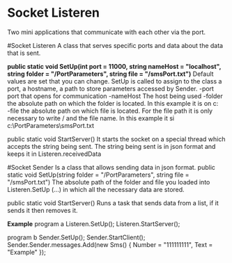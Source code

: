 # Socket Listeren

Two mini applications that communicate with each other via the port.


#Socket Listeren
A class that serves specific ports and data about the data that is sent.

**public static void SetUp(int port = 11000, string nameHost = "localhost", string folder = "/PortParameters", string file = "/smsPort.txt")**
Default values are set that you can change. SetUp is called to assign to the class a port, a hostname, a path to store parameters accessed by Sender.
-port port that opens for communication
-nameHost The host being used
-folder the absolute path on which the folder is located. In this example it is on c:\
-file the absolute path on which file is located. For the file path it is only necessary to write / and the file name. In this example it si c:\PortParameters\smsPort.txt


public static void StartServer()
It starts the socket on a special thread which accepts the string being sent. The string being sent is in json format and keeps it in Listeren.receivedData


#Socket Sender
Is a class that allows sending data in json format.
public static void SetUp(string folder = "/PortParameters", string file = "/smsPort.txt")
The absolute path of the folder and file you loaded into Listeren.SetUp (...) in which all the necessary data are stored.

public static void StartServer()
Runs a task that sends data from a list, if it sends it then removes it.

**Example**
program a
Listeren.SetUp();
Listeren.StartServer();

program b
Sender.SetUp();
Sender.StartClient();
Sender.Sender.messages.Add(new Sms() { Number = "111111111", Text = "Example" });

